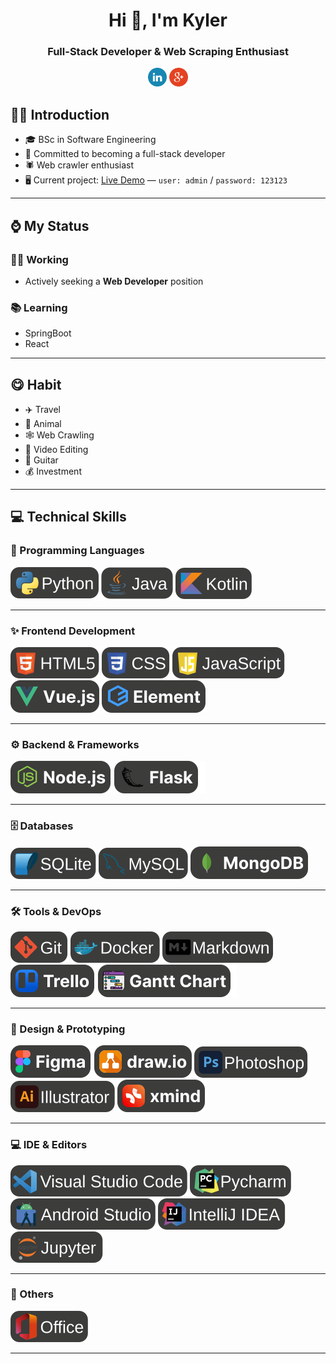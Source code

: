 <div align="center">
  <h1>Hi 👋, I'm Kyler</h1>
  <h3>Full-Stack Developer & Web Scraping Enthusiast</h3>
  <p>
    <a href="https://linkedin.com/in/yourprofile" target="_blank"><img src="assets/Linkedin.svg" height="30" alt="LinkedIn" /></a>
    <a href="mailto:kwanho.job@gmail.com"><img src="assets/Gmail.svg" height="30" alt="Gmail" /></a>
  </p>
</div>

## 😃‍💻 Introduction
- 🎓 BSc in Software Engineering
- 💼 Committed to becoming a full-stack developer
- 🕷️ Web crawler enthusiast
- 🖥️ Current project: [Live Demo](http://165.232.166.136/#/) — `user: admin` / `password: 123123`

---

## ⌚ My Status

### 👨‍💻 Working
- Actively seeking a **Web Developer** position

### 📚 Learning
- SpringBoot
- React

---

## 😋️ Habit
- ✈️ Travel
- 🐠 Animal
- 🕸️ Web Crawling
- 🎥 Video Editing
- 🎸 Guitar
- 💰 Investment

---

## 💻 Technical Skills

### 🐍 Programming Languages
[![Python](assets/Python.svg)](https://www.python.org)
[![Java](assets/Java.svg)](https://www.java.com)
[![Kotlin](assets/Kotlin.svg)](https://kotlinlang.org)

---

### ✨ Frontend Development
[![HTML](assets/HTML.svg)](https://developer.mozilla.org/en-US/docs/Web/HTML)
[![CSS](assets/CSS.svg)](https://developer.mozilla.org/en-US/docs/Web/CSS)
[![JavaScript](assets/JavaScript.svg)](https://developer.mozilla.org/en-US/docs/Web/JavaScript)
[![Vue.js](assets/Vue.js.svg)](https://vuejs.org)
[![Element](assets/Element.svg)](https://element-plus.org/en-US/)

---

### ⚙️ Backend & Frameworks
[![Node.js](assets/Node.js.svg)](https://nodejs.org)
[![Flask](assets/Flask.svg)](https://flask.palletsprojects.com)

---

### 🗄️ Databases
[![SQLite](assets/SQLite.svg)](https://www.sqlite.org)
[![MySQL](assets/MySQL.svg)](https://www.mysql.com)
[![MongoDB](assets/MongoDB.svg)](https://www.mongodb.com)

---

### 🛠️ Tools & DevOps
[![Git](assets/Git.svg)](https://git-scm.com)
[![Docker](assets/Docker.svg)](https://www.docker.com)
[![Markdown](assets/Markdown.svg)](https://www.markdownguide.org)
[![Trello](assets/Trello.svg)](https://trello.com)
[![Gantt Chart](assets/Gantt_Chart.svg)](https://en.wikipedia.org/wiki/Gantt_chart)

---

### 🎨 Design & Prototyping
[![Figma](assets/Figma.svg)](https://www.figma.com)
[![draw.io](assets/draw.io.svg)](https://www.drawio.com/)
[![Photoshop](assets/Photoshop.svg)](https://www.adobe.com/products/photoshop.html)
[![Illustrator](assets/Illustrator.svg)](https://www.adobe.com/products/illustrator.html)
[![xmind](assets/xmind.svg)](https://www.xmind.net)

---

### 💻 IDE & Editors
[![VS Code](assets/Visual_Studio_Code.svg)](https://code.visualstudio.com)
[![PyCharm](assets/Pycharm.svg)](https://www.jetbrains.com/pycharm)
[![Android Studio](assets/Android_Studio.svg)](https://developer.android.com/studio)
[![IntelliJ IDEA](assets/IntelliJ_IDEA.svg)](https://www.jetbrains.com/idea)
[![Jupyter](assets/Jupyter.svg)](https://jupyter.org)

---

### 🧾 Others
[![Office](assets/Office.svg)](https://www.microsoft.com/en-us/microsoft-365)

---
